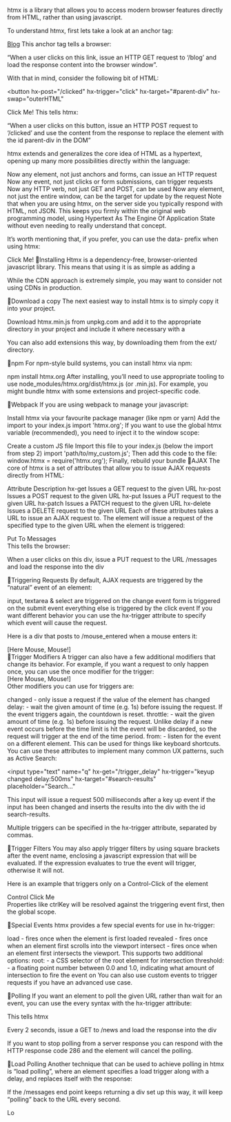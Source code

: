 htmx is a library that allows you to access modern browser features directly from HTML, rather than using javascript.

To understand htmx, first lets take a look at an anchor tag:

<a href="/blog">Blog</a>
This anchor tag tells a browser:

“When a user clicks on this link, issue an HTTP GET request to ‘/blog’ and load the response content into the browser window”.

With that in mind, consider the following bit of HTML:

<button hx-post="/clicked"
 hx-trigger="click"
 hx-target="#parent-div"
 hx-swap="outerHTML"
>
 Click Me!
</button>
This tells htmx:

“When a user clicks on this button, issue an HTTP POST request to ‘/clicked’ and use the content from the response to replace the element with the id parent-div in the DOM”

htmx extends and generalizes the core idea of HTML as a hypertext, opening up many more possibilities directly within the language:

Now any element, not just anchors and forms, can issue an HTTP request
Now any event, not just clicks or form submissions, can trigger requests
Now any HTTP verb, not just GET and POST, can be used
Now any element, not just the entire window, can be the target for update by the request
Note that when you are using htmx, on the server side you typically respond with HTML, not JSON. This keeps you firmly within the original web programming model, using Hypertext As The Engine Of Application State without even needing to really understand that concept.

It’s worth mentioning that, if you prefer, you can use the data- prefix when using htmx:

<a data-hx-post="/click">Click Me!</a>
🔗Installing
Htmx is a dependency-free, browser-oriented javascript library. This means that using it is as simple as adding a <script> tag to your document head. No need for complicated build steps or systems.

If you are migrating to htmx from intercooler.js, please see the migration guide.

🔗Via A CDN (e.g. unpkg.com)
The fastest way to get going with htmx is to load it via a CDN. You can simply add this to your head tag and get going:

<script src="https://unpkg.com/htmx.org@1.9.2" integrity="sha384-L6OqL9pRWyyFU3+/bjdSri+iIphTN/bvYyM37tICVyOJkWZLpP2vGn6VUEXgzg6h" crossorigin="anonymous"></script>
While the CDN approach is extremely simple, you may want to consider not using CDNs in production.

🔗Download a copy
The next easiest way to install htmx is to simply copy it into your project.

Download htmx.min.js from unpkg.com and add it to the appropriate directory in your project and include it where necessary with a <script> tag:

<script src="/path/to/htmx.min.js"></script>
You can also add extensions this way, by downloading them from the ext/ directory.

🔗npm
For npm-style build systems, you can install htmx via npm:

npm install htmx.org
After installing, you’ll need to use appropriate tooling to use node_modules/htmx.org/dist/htmx.js (or .min.js). For example, you might bundle htmx with some extensions and project-specific code.

🔗Webpack
If you are using webpack to manage your javascript:

Install htmx via your favourite package manager (like npm or yarn)
Add the import to your index.js
import 'htmx.org';
If you want to use the global htmx variable (recommended), you need to inject it to the window scope:

Create a custom JS file
Import this file to your index.js (below the import from step 2)
import 'path/to/my_custom.js';
Then add this code to the file:
window.htmx = require('htmx.org');
Finally, rebuild your bundle
🔗AJAX
The core of htmx is a set of attributes that allow you to issue AJAX requests directly from HTML:

Attribute	Description
hx-get	Issues a GET request to the given URL
hx-post	Issues a POST request to the given URL
hx-put	Issues a PUT request to the given URL
hx-patch	Issues a PATCH request to the given URL
hx-delete	Issues a DELETE request to the given URL
Each of these attributes takes a URL to issue an AJAX request to. The element will issue a request of the specified type to the given URL when the element is triggered:

<div hx-put="/messages">
 Put To Messages
</div>
This tells the browser:

When a user clicks on this div, issue a PUT request to the URL /messages and load the response into the div

🔗Triggering Requests
By default, AJAX requests are triggered by the “natural” event of an element:

input, textarea & select are triggered on the change event
form is triggered on the submit event
everything else is triggered by the click event
If you want different behavior you can use the hx-trigger attribute to specify which event will cause the request.

Here is a div that posts to /mouse_entered when a mouse enters it:

<div hx-post="/mouse_entered" hx-trigger="mouseenter">
 [Here Mouse, Mouse!]
</div>
🔗Trigger Modifiers
A trigger can also have a few additional modifiers that change its behavior. For example, if you want a request to only happen once, you can use the once modifier for the trigger:

<div hx-post="/mouse_entered" hx-trigger="mouseenter once">
 [Here Mouse, Mouse!]
</div>
Other modifiers you can use for triggers are:

changed - only issue a request if the value of the element has changed
delay:<time interval> - wait the given amount of time (e.g. 1s) before issuing the request. If the event triggers again, the countdown is reset.
throttle:<time interval> - wait the given amount of time (e.g. 1s) before issuing the request. Unlike delay if a new event occurs before the time limit is hit the event will be discarded, so the request will trigger at the end of the time period.
from:<CSS Selector> - listen for the event on a different element. This can be used for things like keyboard shortcuts.
You can use these attributes to implement many common UX patterns, such as Active Search:

<input type="text" name="q"
 hx-get="/trigger_delay"
 hx-trigger="keyup changed delay:500ms"
 hx-target="#search-results"
 placeholder="Search..."
>
<div id="search-results"></div>
This input will issue a request 500 milliseconds after a key up event if the input has been changed and inserts the results into the div with the id search-results.

Multiple triggers can be specified in the hx-trigger attribute, separated by commas.

🔗Trigger Filters
You may also apply trigger filters by using square brackets after the event name, enclosing a javascript expression that will be evaluated. If the expression evaluates to true the event will trigger, otherwise it will not.

Here is an example that triggers only on a Control-Click of the element

<div hx-get="/clicked" hx-trigger="click[ctrlKey]">
 Control Click Me
</div>
Properties like ctrlKey will be resolved against the triggering event first, then the global scope.

🔗Special Events
htmx provides a few special events for use in hx-trigger:

load - fires once when the element is first loaded
revealed - fires once when an element first scrolls into the viewport
intersect - fires once when an element first intersects the viewport. This supports two additional options:
root:<selector> - a CSS selector of the root element for intersection
threshold:<float> - a floating point number between 0.0 and 1.0, indicating what amount of intersection to fire the event on
You can also use custom events to trigger requests if you have an advanced use case.

🔗Polling
If you want an element to poll the given URL rather than wait for an event, you can use the every syntax with the hx-trigger attribute:

<div hx-get="/news" hx-trigger="every 2s"></div>
This tells htmx

Every 2 seconds, issue a GET to /news and load the response into the div

If you want to stop polling from a server response you can respond with the HTTP response code 286 and the element will cancel the polling.

🔗Load Polling
Another technique that can be used to achieve polling in htmx is “load polling”, where an element specifies a load trigger along with a delay, and replaces itself with the response:

<div hx-get="/messages"
 hx-trigger="load delay:1s"
 hx-swap="outerHTML"
>
</div>
If the /messages end point keeps returning a div set up this way, it will keep “polling” back to the URL every second.

Lo